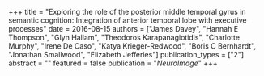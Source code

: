 +++
title = "Exploring the role of the posterior middle temporal gyrus in semantic cognition: Integration of anterior temporal lobe with executive processes"
date = 2016-08-15
authors = ["James Davey", "Hannah E Thompson", "Glyn Hallam", "Theodoros Karapanagiotidis", "Charlotte Murphy", "Irene De Caso", "Katya Krieger-Redwood", "Boris C Bernhardt", "Jonathan Smallwood", "Elizabeth Jefferies"]
publication_types = ["2"]
abstract = ""
featured = false
publication = "*NeuroImage*"
+++

